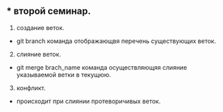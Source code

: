 ## * второй семинар.

1. создание веток.
  * git branch команда отображающвя перечень существующих веток.
2. слияние веток.
 * git merge brach_name команда осуществляющяя слияние указываемой ветки в текущюю.
3. конфликт.
 * происходит при слиянии протеворичивых веток.
 









